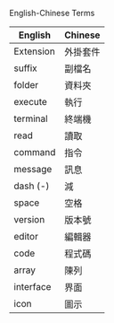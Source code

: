 English-Chinese Terms

| English   | Chinese  |
| --------- | -------- |
| Extension | 外掛套件 |
| suffix    | 副檔名   |
| folder    | 資料夾   |
| execute   | 執行     |
| terminal  | 終端機   |
| read      | 讀取     |
| command   | 指令     |
| message   | 訊息     |
| dash (-)  | 減       |
| space     | 空格     |
| version   | 版本號   |
| editor    | 編輯器   |
| code      | 程式碼   |
| array     | 陳列     |
| interface | 界面     |
| icon      | 圖示     |
